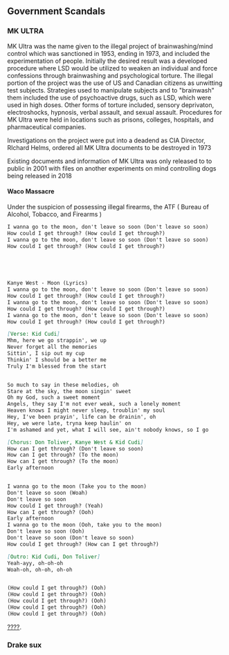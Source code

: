 ## Government Scandals 
### MK ULTRA
MK Ultra was the name given to the illegal project of brainwashing/mind control which was sanctioned in 1953, ending in 1973, and included the experimentation of people. Initially the desired result was a developed procedure where LSD would be utilized to weaken an individual and force confessions through brainwashing and psychological torture. 
The illegal portion of the project was the use of US and Canadian citizens as unwitting test subjects. Strategies used to manipulate subjects and to "brainwash" them included the use of psychoactive drugs, such as LSD, which were used in high doses. Other forms of torture included, sensory deprivaton, electroshocks, hypnosis, verbal assault, and sexual assault. 
Procedures for MK Ultra were held in locations such as prisons, colleges, hospitals, and pharmaceutical companies.

Investigations on the project were put into a deadend as CIA Director, RIchard Helms, ordered all MK Ultra documents to be destroyed in 1973

Existing documents and information of MK Ultra was only released to to public in 2001 with files on another experiments on mind controlling dogs being released in 2018
#### Waco Massacre

Under the suspicion of possessing illegal firearms, the ATF ( Bureau of Alcohol, Tobacco, and Firearms ) 

```markdown
I wanna go to the moon, don't leave so soon (Don't leave so soon)
How could I get through? (How could I get through?)
I wanna go to the moon, don't leave so soon (Don't leave so soon)
How could I get through? (How could I get through?)

  



Kanye West - Moon (Lyrics)
I wanna go to the moon, don't leave so soon (Don't leave so soon)
How could I get through? (How could I get through?)
I wanna go to the moon, don't leave so soon (Don't leave so soon)
How could I get through? (How could I get through?)
I wanna go to the moon, don't leave so soon (Don't leave so soon)
How could I get through? (How could I get through?)

[Verse: Kid Cudi]
Mhm, here we go strappin', we up
Never forget all the memories
Sittin', I sip out my cup
Thinkin' I should be a better me
Truly I'm blessed from the start


So much to say in these melodies, oh
Stare at the sky, the moon singin' sweet
Oh my God, such a sweet moment
Angels, they say I'm not ever weak, such a lonely moment
Heaven knows I might never sleep, troublin' my soul
Hey, I've been prayin', life can be drainin', oh
Hey, we were late, tryna keep haulin' on
I'm ashamed and yet, what I will see, ain't nobody knows, so I go

[Chorus: Don Toliver, Kanye West & Kid Cudi]
How can I get through? (Don't leave so soon)
How can I get through? (To the moon)
How can I get through? (To the moon)
Early afternoon


I wanna go to the moon (Take you to the moon)
Don't leave so soon (Woah)
Don't leave so soon
How could I get through? (Yeah)
How can I get through? (Ooh)
Early afternoon
I wanna go to the moon (Ooh, take you to the moon)
Don't leave so soon (Ooh)
Don't leave so soon (Don't leave so soon)
How could I get through? (How can I get through?)

[Outro: Kid Cudi, Don Toliver]
Yeah-ayy, oh-oh-oh
Woah-oh, oh-oh, oh-oh


(How could I get through?) (Ooh)
(How could I get through?) (Ooh)
(How could I get through?) (Ooh)
(How could I get through?) (Ooh)
(How could I get through?) (Ooh)
```

[????](https://youtu.be/dQw4w9WgXcQ).

### Drake sux
